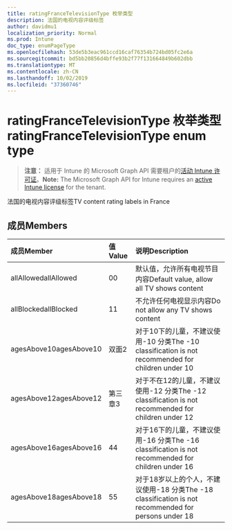 ```yaml
---
title: ratingFranceTelevisionType 枚举类型
description: 法国的电视内容评级标签
author: davidmu1
localization_priority: Normal
ms.prod: Intune
doc_type: enumPageType
ms.openlocfilehash: 53de5b3eac961ccd16caf76354b724bd05fc2e6a
ms.sourcegitcommit: bd5bb20856d4bffe93b2f77f131664849b602dbb
ms.translationtype: MT
ms.contentlocale: zh-CN
ms.lasthandoff: 10/02/2019
ms.locfileid: "37360746"
---
```

# <a name="ratingfrancetelevisiontype-enum-type"></a><span data-ttu-id="9e6e0-103">ratingFranceTelevisionType 枚举类型</span><span class="sxs-lookup"><span data-stu-id="9e6e0-103">ratingFranceTelevisionType enum type</span></span>

> <span data-ttu-id="9e6e0-104">**注意：** 适用于 Intune 的 Microsoft Graph API 需要租户的[活动 Intune 许可证](https://go.microsoft.com/fwlink/?linkid=839381)。</span><span class="sxs-lookup"><span data-stu-id="9e6e0-104">**Note:** The Microsoft Graph API for Intune requires an [active Intune license](https://go.microsoft.com/fwlink/?linkid=839381) for the tenant.</span></span>

<span data-ttu-id="9e6e0-105">法国的电视内容评级标签</span><span class="sxs-lookup"><span data-stu-id="9e6e0-105">TV content rating labels in France</span></span>

## <a name="members"></a><span data-ttu-id="9e6e0-106">成员</span><span class="sxs-lookup"><span data-stu-id="9e6e0-106">Members</span></span>
|<span data-ttu-id="9e6e0-107">成员</span><span class="sxs-lookup"><span data-stu-id="9e6e0-107">Member</span></span>|<span data-ttu-id="9e6e0-108">值</span><span class="sxs-lookup"><span data-stu-id="9e6e0-108">Value</span></span>|<span data-ttu-id="9e6e0-109">说明</span><span class="sxs-lookup"><span data-stu-id="9e6e0-109">Description</span></span>|
|:---|:---|:---|
|<span data-ttu-id="9e6e0-110">allAllowed</span><span class="sxs-lookup"><span data-stu-id="9e6e0-110">allAllowed</span></span>|<span data-ttu-id="9e6e0-111">0</span><span class="sxs-lookup"><span data-stu-id="9e6e0-111">0</span></span>|<span data-ttu-id="9e6e0-112">默认值，允许所有电视节目内容</span><span class="sxs-lookup"><span data-stu-id="9e6e0-112">Default value, allow all TV shows content</span></span>|
|<span data-ttu-id="9e6e0-113">allBlocked</span><span class="sxs-lookup"><span data-stu-id="9e6e0-113">allBlocked</span></span>|<span data-ttu-id="9e6e0-114">1</span><span class="sxs-lookup"><span data-stu-id="9e6e0-114">1</span></span>|<span data-ttu-id="9e6e0-115">不允许任何电视显示内容</span><span class="sxs-lookup"><span data-stu-id="9e6e0-115">Do not allow any TV shows content</span></span>|
|<span data-ttu-id="9e6e0-116">agesAbove10</span><span class="sxs-lookup"><span data-stu-id="9e6e0-116">agesAbove10</span></span>|<span data-ttu-id="9e6e0-117">双面</span><span class="sxs-lookup"><span data-stu-id="9e6e0-117">2</span></span>|<span data-ttu-id="9e6e0-118">对于10下的儿童，不建议使用-10 分类</span><span class="sxs-lookup"><span data-stu-id="9e6e0-118">The -10 classification is not recommended for children under 10</span></span>|
|<span data-ttu-id="9e6e0-119">agesAbove12</span><span class="sxs-lookup"><span data-stu-id="9e6e0-119">agesAbove12</span></span>|<span data-ttu-id="9e6e0-120">第三章</span><span class="sxs-lookup"><span data-stu-id="9e6e0-120">3</span></span>|<span data-ttu-id="9e6e0-121">对于不在12的儿童，不建议使用-12 分类</span><span class="sxs-lookup"><span data-stu-id="9e6e0-121">The -12 classification is not recommended for children under 12</span></span>|
|<span data-ttu-id="9e6e0-122">agesAbove16</span><span class="sxs-lookup"><span data-stu-id="9e6e0-122">agesAbove16</span></span>|<span data-ttu-id="9e6e0-123">4</span><span class="sxs-lookup"><span data-stu-id="9e6e0-123">4</span></span>|<span data-ttu-id="9e6e0-124">对于16下的儿童，不建议使用-16 分类</span><span class="sxs-lookup"><span data-stu-id="9e6e0-124">The -16 classification is not recommended for children under 16</span></span>|
|<span data-ttu-id="9e6e0-125">agesAbove18</span><span class="sxs-lookup"><span data-stu-id="9e6e0-125">agesAbove18</span></span>|<span data-ttu-id="9e6e0-126">5</span><span class="sxs-lookup"><span data-stu-id="9e6e0-126">5</span></span>|<span data-ttu-id="9e6e0-127">对于18岁以上的个人，不建议使用-18 分类</span><span class="sxs-lookup"><span data-stu-id="9e6e0-127">The -18 classification is not recommended for persons under 18</span></span>|




